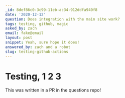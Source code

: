 ```yaml
---
_id: 8def86c0-3c99-11eb-ac34-912ddfa940f8
date: '2020-12-12'
question: Does integration with the main site work?
tags: testing, github, magic
asked_by: zach
email: fake@email
layout: post
snippet: Yeah, sure hope it does!
answered_by: zach and a robot
slug: testing-github-actions
---
```


# Testing, 1 2 3

This was written in a PR in the questions repo!
